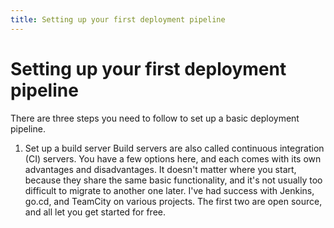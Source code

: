 ```yaml
---
title: Setting up your first deployment pipeline
---
```


# Setting up your first deployment pipeline

There are three steps you need to follow to set up a basic deployment pipeline.

1. Set up a build server
Build servers are also called continuous integration (CI) servers. You have a few options here, and each comes with its own advantages and disadvantages. It doesn't matter where you start, because they share the same basic functionality, and it's not usually too difficult to migrate to another one later. I've had success with Jenkins, go.cd, and TeamCity on various projects. The first two are open source, and all let you get started for free.